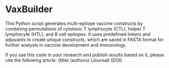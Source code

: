# VaxBuilder
This Python script generates multi-epitope vaccine constructs by combining permutations of cytotoxic T lymphocyte (CTL), helper T lymphocyte (HTL), and B cell epitopes. It uses predefined linkers and adjuvants to create unique constructs, which are saved in FASTA format for further analysis in vaccine development and immunology.

If you use this code in your research and publish results based on it, please cite the following article:
(title)
(authors)
(Journal)
(DOI)

